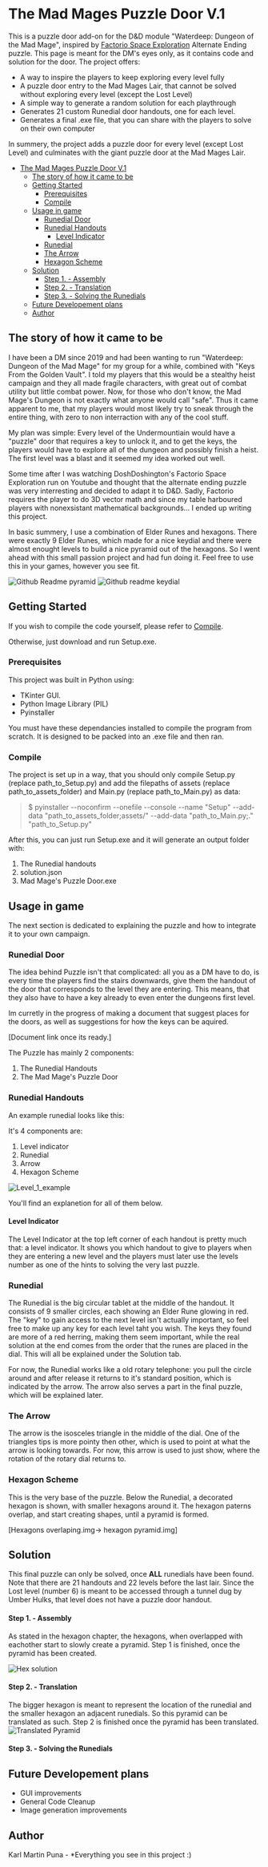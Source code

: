# The Mad Mages Puzzle Door V.1

This is a puzzle door add-on for the D&D module "Waterdeep: Dungeon of the Mad Mage", inspired by [Factorio Space Exploration](https://spaceexploration.miraheze.org/wiki/Main_Page) Alternate Ending puzzle. This page is meant for the DM's eyes only, as it contains code and solution for the door. The project offers:

- A way to inspire the players to keep exploring every level fully
- A puzzle door entry to the Mad Mages Lair, that cannot be solved without exploring every level (except the Lost Level)
- A simple way to generate a random solution for each playthrough
- Generates 21 custom Runedial door handouts, one for each level.
- Generates a final .exe file, that you can share with the players to solve on their own computer

In summery, the project adds a puzzle door for every level (except Lost Level) and culminates with the giant puzzle door at the Mad Mages Lair.

- [The Mad Mages Puzzle Door V.1](#the-mad-mages-puzzle-door-v1)
  - [The story of how it came to be](#the-story-of-how-it-came-to-be)
  - [Getting Started](#getting-started)
    - [Prerequisites](#prerequisites)
    - [Compile](#compile)
  - [Usage in game](#usage-in-game)
    - [Runedial Door](#runedial-door)
    - [Runedial Handouts](#runedial-handouts)
      - [Level Indicator](#level-indicator)
    - [Runedial](#runedial)
    - [The Arrow](#the-arrow)
    - [Hexagon Scheme](#hexagon-scheme)
  - [Solution](#solution)
    - [Step 1. - Assembly](#step-1---assembly)
    - [Step 2. - Translation](#step-2---translation)
    - [Step 3. - Solving the Runedials](#step-3---solving-the-runedials)
  - [Future Developement plans](#future-developement-plans)
  - [Author](#author)

## The story of how it came to be

I have been a DM since 2019 and had been wanting to run "Waterdeep: Dungeon of the Mad Mage" for my group for a while, combined with "Keys From the Golden Vault". I told my players that this would be a stealthy heist campaign and they all made fragile characters, with great out of combat utility but little combat power. Now, for those who don't know, the Mad Mage's Dungeon is not exactly what anyone would call "safe". Thus it came apparent to me, that my players would most likely try to sneak through the entire thing, with zero to non interraction with any of the cool stuff.

My plan was simple: Every level of the Undermountiain would have a "puzzle" door that requires a key to unlock it, and to get the keys, the players would have to explore all of the dungeon and possibly finish a heist. The first level was a blast and it seemed my idea worked out well.

Some time after I was watching DoshDoshington's Factorio Space Exploration run on Youtube and thought that the alternate ending puzzle was very interresting and decided to adapt it to D&D. Sadly, Factorio requires the player to do 3D vector math and since my table harboured players with nonexsistant mathematical backgrounds... I ended up writing this project.

In basic summery, I use a combination of Elder Runes and hexagons. There were exactly 9 Elder Runes, which made for a nice keydial and there were almost enought levels to build a nice pyramid out of the hexagons. So I went ahead with this small passion project and had fun doing it. Feel free to use this in your games, however you see fit.

![Github Readme pyramid](https://github.com/user-attachments/assets/38209536-3dfe-47e4-9792-dc60a2386e50)
![Github readme keydial](https://github.com/user-attachments/assets/dcef43aa-44c0-4079-99c9-460843f3284c)

## Getting Started

If you wish to compile the code yourself, please refer to [Compile](#Compile).

Otherwise, just download and run Setup.exe.

### Prerequisites

This project was built in Python using:

- TKinter GUI.
- Python Image Library (PIL)
- Pyinstaller

You must have these dependancies installed to compile the program from scratch. It is designed to be packed into an .exe file and then ran.

### Compile

The project is set up in a way, that you should only compile Setup.py (replace path_to_Setup.py) and add the filepaths of assets (replace path_to_assets_folder) and Main.py (replace path_to_Main.py) as data:

> $ pyinstaller --noconfirm --onefile --console --name "Setup" --add-data "path_to_assets_folder;assets/" --add-data "path_to_Main.py;." "path_to_Setup.py"

After this, you can just run Setup.exe and it will generate an output folder with:

1. The Runedial handouts
2. solution.json
3. Mad Mage's Puzzle Door.exe

## Usage in game

The next section is dedicated to explaining the puzzle and how to integrate it to your own campaign.

### Runedial Door

The idea behind Puzzle isn't that complicated: all you as a DM have to do, is every time the players find the stairs downwards, give them the handout of the door that corresponds to the level they are entering. This means, that they also have to have a key already to even enter the dungeons first level.

Im curretly in the progress of making a document that suggest places for the doors, as well as suggestions for how the keys can be aquired.

[Document link once its ready.]

The Puzzle has mainly 2 components:

1. The Runedial Handouts
2. The Mad Mage's Puzzle Door

### Runedial Handouts

An example runedial looks like this:


It's 4 components are:

1. Level indicator
2. Runedial
3. Arrow
4. Hexagon Scheme

![Level_1_example](https://github.com/user-attachments/assets/59bce3b0-c48e-43b4-98b2-7c57d9496657)

You'll find an explanetion for all of them below.

#### Level Indicator

The Level Indicator at the top left corner of each handout is pretty much that: a level indicator. It shows you which handout to give to players when they are entering a new level and the players must later use the levels number as one of the hints to solving the very last puzzle.

### Runedial

The Runedial is the big circular tablet at the middle of the handout. It consists of 9 smaller circles, each showing an Elder Rune glowing in red. The "key" to gain access to the next level isn't actually important, so feel free to make up any key for each level taht you wish. The keys they found are more of a red herring, making them seem important, while the real solution at the end comes from the order that the runes are placed in the dial. This will all be explained under the Solution tab.

For now, the Runedial works like a old rotary telephone: you pull the circle around and after release it returns to it's standard position, which is indicated by the arrow. The arrow also serves a part in the final puzzle, which will be explained later.

### The Arrow

The arrow is the isosceles triangle in the middle of the dial. One of the triangles tips is more pointy then other, which is used to point at what the arrow is looking towards. For now, this arrow is used to just show, where the rotation of the rotary dial returns to.

### Hexagon Scheme

This is the very base of the puzzle. Below the Runedial, a decorated hexagon is shown, with smaller hexagons around it. The hexagon paterns overlap, and start creating shapes, until a pyramid is formed.

[Hexagons overlaping.img-> hexagon pyramid.img]

## Solution

This final puzzle can only be solved, once **ALL** runedials have been found. Note that there are 21 handouts and 22 levels before the last lair. Since the Lost level (number 6) is meant to be accessed through a tunnel dug by Umber Hulks, that level does not have a puzzle door handout.

#### Step 1. - Assembly

As stated in the hexagon chapter, the hexagons, when overlapped with eachother start to slowly create a pyramid. Step 1 is finished, once the pyramid has been created.

![Hex solution](https://github.com/user-attachments/assets/d1edede3-82a9-4649-a8fd-0575656b6e07)

#### Step 2. - Translation

The bigger hexagon is meant to represent the location of the runedial and the smaller hexagon an adjacent runedials. So this pyramid can be translated as such. Step 2 is finished once the pyramid has been translated.
![Translated Pyramid](https://github.com/user-attachments/assets/80ba2a08-9481-4fa8-b03c-6ab273d488e0)

#### Step 3. - Solving the Runedials



## Future Developement plans

- GUI improvements
- General Code Cleanup
- Image generation improvements

## Author

Karl Martin Puna - \*Everything you see in this project :)
